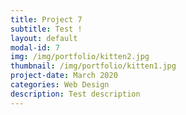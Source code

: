 ```yaml
---
title: Project 7
subtitle: Test !
layout: default
modal-id: 7
img: /img/portfolio/kitten2.jpg
thumbnail: /img/portfolio/kitten1.jpg
project-date: March 2020
categories: Web Design
description: Test description
---
```


